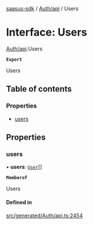 [saasus-sdk](../README.md) / [Auth/api](../modules/Auth_api.md) / Users

# Interface: Users

[Auth/api](../modules/Auth_api.md).Users

**`Export`**

Users

## Table of contents

### Properties

- [users](Auth_api.Users.md#users)

## Properties

### users

• **users**: [`User`](Auth_api.User.md)[]

**`Memberof`**

Users

#### Defined in

[src/generated/Auth/api.ts:2454](https://github.com/saasus-platform/saasus-sdk-javascript/blob/6b95732/src/generated/Auth/api.ts#L2454)
